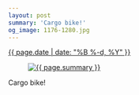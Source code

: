 ```yaml
---
layout: post
summary: 'Cargo bike!'
og_image: 1176-1280.jpg
---
```


<p>
 <time>
  <a href="/1176">
   {{ page.date | date: "%B %-d, %Y" }}
  </a>
 </time>
 <a href="/1176">
  <figure data-taken="7/2/2020">
   <img alt="{{ page.summary }}" sizes="(min-width: 700px) 50vw, calc(100vw - 2rem)" src="{{ site.assets_url }}/1176-640.jpg" srcset="{{ site.assets_url }}/1176-320.jpg 320w, {{ site.assets_url }}/1176-640.jpg 640w, {{ site.assets_url }}/1176-960.jpg 960w, {{ site.assets_url }}/1176-1280.jpg 1280w"/>
  </figure>
 </a>
 <span>
  Cargo bike!
 </span>
</p>
